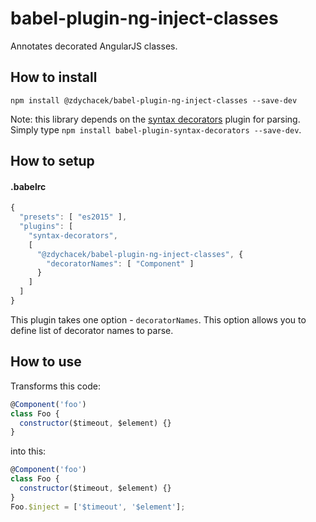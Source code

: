 # babel-plugin-ng-inject-classes

Annotates decorated AngularJS classes.

## How to install

```
npm install @zdychacek/babel-plugin-ng-inject-classes --save-dev
```

Note: this library depends on the [syntax decorators](https://www.npmjs.com/package/babel-plugin-syntax-decorators) plugin for parsing. Simply type `npm install babel-plugin-syntax-decorators --save-dev`.

## How to setup

#### .babelrc
```js
{
  "presets": [ "es2015" ],
  "plugins": [
    "syntax-decorators",
    [
      "@zdychacek/babel-plugin-ng-inject-classes", {
        "decoratorNames": [ "Component" ]
      }
    ]
  ]
}
```

This plugin takes one option - `decoratorNames`. This option allows you to define list of decorator names to parse.

## How to use

Transforms this code:

```js
@Component('foo')
class Foo {
  constructor($timeout, $element) {}
}
```

into this:

```js
@Component('foo')
class Foo {
  constructor($timeout, $element) {}
}
Foo.$inject = ['$timeout', '$element'];
```
